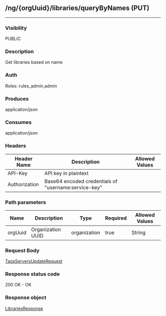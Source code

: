 ## /ng/{orgUuid}/libraries/queryByNames (PUT)
---
### Visibility
PUBLIC
### Description
Get libraries based on name
### Auth
Roles: rules_admin,admin
### Produces
application/json
### Consumes
application/json
### Headers
| Header Name | Description | Allowed Values |
| ----------- | ----------- | ----------- |
| API-Key | API key in plaintext |  |
| Authorization | Base64 encoded credentials of &quot;username:service-key&quot; |  |
### Path parameters
| Name | Description | Type | Required | Allowed Values |
| ----------- | ----------- | ----------- | ----------- | ----------- |
| orgUuid | Organization UUID | organization | true | String |
### Request Body
[TagsServersUpdateRequest](<../../objects/TagsServersUpdateRequest.md>)
### Response status code
200 OK - OK
### Response object
[LibrariesResponse](<../../objects/LibrariesResponse.md>)

